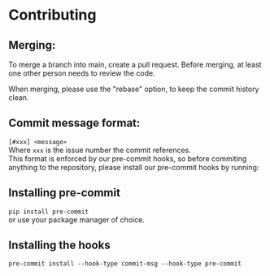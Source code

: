 # Contributing
## Merging:
To merge a branch into main, create a pull request. Before merging, at least one other person needs to review the code.

When merging, please use the "rebase" option, to keep the commit history clean.
## Commit message format:
`[#xxx] <message>`  
Where `xxx` is the issue number the commit references.  
This format is enforced by our pre-commit hooks, so before commiting anything to the repository, please install our pre-commit hooks by running:  
## Installing pre-commit
`pip install pre-commit`  
or use your package manager of choice.

## Installing the hooks
`pre-commit install --hook-type commit-msg --hook-type pre-commit`
